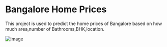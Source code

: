 # Bangalore Home Prices
This project is used to predict the home prices of Bangalore based on how much area,number of Bathrooms,BHK,location.

![image](https://user-images.githubusercontent.com/70196872/152126425-39cf899f-bc1e-4bde-8566-235cd654213c.png)

